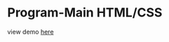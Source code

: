 # Program-Main HTML/CSS
view demo <a href="https://borgeee.github.io/program-main/" target="_blank">here</a>
